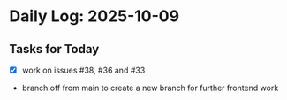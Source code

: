 # Daily Log: 2025-10-09

## Tasks for Today
- [x] work on issues #38, #36 and #33
- branch off from main to create a new branch for further frontend work